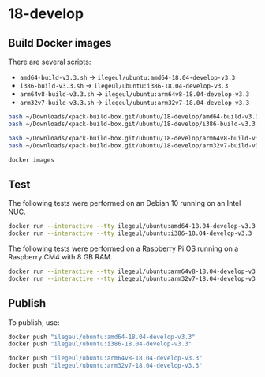 
# 18-develop

## Build Docker images

There are several scripts:

- `amd64-build-v3.3.sh` -> `ilegeul/ubuntu:amd64-18.04-develop-v3.3`
- `i386-build-v3.3.sh` -> `ilegeul/ubuntu:i386-18.04-develop-v3.3`
- `arm64v8-build-v3.3.sh` -> `ilegeul/ubuntu:arm64v8-18.04-develop-v3.3`
- `arm32v7-build-v3.3.sh` -> `ilegeul/ubuntu:arm32v7-18.04-develop-v3.3`

```sh
bash ~/Downloads/xpack-build-box.git/ubuntu/18-develop/amd64-build-v3.3.sh
bash ~/Downloads/xpack-build-box.git/ubuntu/18-develop/i386-build-v3.3.sh

bash ~/Downloads/xpack-build-box.git/ubuntu/18-develop/arm64v8-build-v3.3.sh
bash ~/Downloads/xpack-build-box.git/ubuntu/18-develop/arm32v7-build-v3.3.sh

docker images
```

## Test

The following tests were performed on an Debian 10
running on an Intel NUC.

```sh
docker run --interactive --tty ilegeul/ubuntu:amd64-18.04-develop-v3.3
docker run --interactive --tty ilegeul/ubuntu:i386-18.04-develop-v3.3
```

The following tests were performed on a Raspberry Pi OS
running on a Raspberry CM4 with 8 GB RAM.

```sh
docker run --interactive --tty ilegeul/ubuntu:arm64v8-18.04-develop-v3.3
docker run --interactive --tty ilegeul/ubuntu:arm32v7-18.04-develop-v3.3
```

## Publish

To publish, use:

```sh
docker push "ilegeul/ubuntu:amd64-18.04-develop-v3.3"
docker push "ilegeul/ubuntu:i386-18.04-develop-v3.3"

docker push "ilegeul/ubuntu:arm64v8-18.04-develop-v3.3"
docker push "ilegeul/ubuntu:arm32v7-18.04-develop-v3.3"
```
